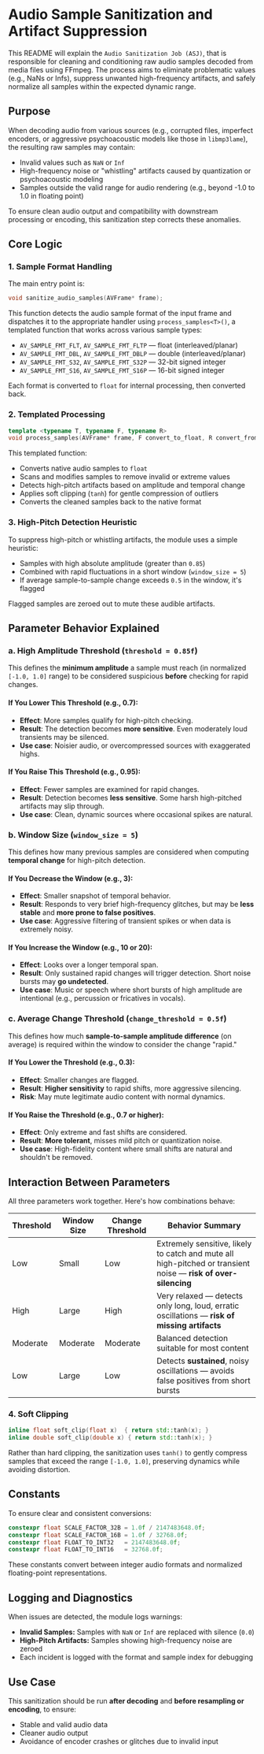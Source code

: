 # Audio Sample Sanitization and Artifact Suppression

This README will explain the `Audio Sanitization Job (ASJ)`, that is responsible for cleaning and conditioning raw audio samples decoded from media files using FFmpeg. The process aims to eliminate problematic values (e.g., NaNs or Infs), suppress unwanted high-frequency artifacts, and safely normalize all samples within the expected dynamic range.

## Purpose

When decoding audio from various sources (e.g., corrupted files, imperfect encoders, or aggressive psychoacoustic models like those in `libmp3lame`), the resulting raw samples may contain:
- Invalid values such as `NaN` or `Inf`
- High-frequency noise or "whistling" artifacts caused by quantization or psychoacoustic modeling
- Samples outside the valid range for audio rendering (e.g., beyond -1.0 to 1.0 in floating point)

To ensure clean audio output and compatibility with downstream processing or encoding, this sanitization step corrects these anomalies.

## Core Logic

### 1. Sample Format Handling

The main entry point is:

```cpp
void sanitize_audio_samples(AVFrame* frame);
```

This function detects the audio sample format of the input frame and dispatches it to the appropriate handler using `process_samples<T>()`, a templated function that works across various sample types:

- `AV_SAMPLE_FMT_FLT`, `AV_SAMPLE_FMT_FLTP` — float (interleaved/planar)
- `AV_SAMPLE_FMT_DBL`, `AV_SAMPLE_FMT_DBLP` — double (interleaved/planar)
- `AV_SAMPLE_FMT_S32`, `AV_SAMPLE_FMT_S32P` — 32-bit signed integer
- `AV_SAMPLE_FMT_S16`, `AV_SAMPLE_FMT_S16P` — 16-bit signed integer

Each format is converted to `float` for internal processing, then converted back.

### 2. Templated Processing

```cpp
template <typename T, typename F, typename R>
void process_samples(AVFrame* frame, F convert_to_float, R convert_from_float);
```

This templated function:
- Converts native audio samples to `float`
- Scans and modifies samples to remove invalid or extreme values
- Detects high-pitch artifacts based on amplitude and temporal change
- Applies soft clipping (`tanh`) for gentle compression of outliers
- Converts the cleaned samples back to the native format

### 3. High-Pitch Detection Heuristic

To suppress high-pitch or whistling artifacts, the module uses a simple heuristic:
- Samples with high absolute amplitude (greater than `0.85`)
- Combined with rapid fluctuations in a short window (`window_size = 5`)
- If average sample-to-sample change exceeds `0.5` in the window, it's flagged

Flagged samples are zeroed out to mute these audible artifacts.

## Parameter Behavior Explained

### a. **High Amplitude Threshold (`threshold = 0.85f`)**

This defines the **minimum amplitude** a sample must reach (in normalized `[-1.0, 1.0]` range) to be considered suspicious **before** checking for rapid changes.

#### If You **Lower** This Threshold (e.g., 0.7):
- **Effect**: More samples qualify for high-pitch checking.
- **Result**: The detection becomes **more sensitive**. Even moderately loud transients may be silenced.
- **Use case**: Noisier audio, or overcompressed sources with exaggerated highs.

#### If You **Raise** This Threshold (e.g., 0.95):
- **Effect**: Fewer samples are examined for rapid changes.
- **Result**: Detection becomes **less sensitive**. Some harsh high-pitched artifacts may slip through.
- **Use case**: Clean, dynamic sources where occasional spikes are natural.

### b. **Window Size (`window_size = 5`)**

This defines how many previous samples are considered when computing **temporal change** for high-pitch detection.

#### If You **Decrease** the Window (e.g., 3):
- **Effect**: Smaller snapshot of temporal behavior.
- **Result**: Responds to very brief high-frequency glitches, but may be **less stable** and **more prone to false positives**.
- **Use case**: Aggressive filtering of transient spikes or when data is extremely noisy.

#### If You **Increase** the Window (e.g., 10 or 20):
- **Effect**: Looks over a longer temporal span.
- **Result**: Only sustained rapid changes will trigger detection. Short noise bursts may **go undetected**.
- **Use case**: Music or speech where short bursts of high amplitude are intentional (e.g., percussion or fricatives in vocals).

### c. **Average Change Threshold (`change_threshold = 0.5f`)**

This defines how much **sample-to-sample amplitude difference** (on average) is required within the window to consider the change "rapid."

#### If You **Lower** the Threshold (e.g., 0.3):
- **Effect**: Smaller changes are flagged.
- **Result**: **Higher sensitivity** to rapid shifts, more aggressive silencing.
- **Risk**: May mute legitimate audio content with normal dynamics.

#### If You **Raise** the Threshold (e.g., 0.7 or higher):
- **Effect**: Only extreme and fast shifts are considered.
- **Result**: **More tolerant**, misses mild pitch or quantization noise.
- **Use case**: High-fidelity content where small shifts are natural and shouldn't be removed.

## Interaction Between Parameters

All three parameters work together. Here's how combinations behave:

| Threshold | Window Size | Change Threshold | Behavior Summary |
|-----------|-------------|------------------|------------------|
| Low       | Small       | Low              | Extremely sensitive, likely to catch and mute all high-pitched or transient noise — **risk of over-silencing** |
| High      | Large       | High             | Very relaxed — detects only long, loud, erratic oscillations — **risk of missing artifacts** |
| Moderate  | Moderate    | Moderate         | Balanced detection suitable for most content |
| Low       | Large       | Low              | Detects **sustained**, noisy oscillations — avoids false positives from short bursts |

### 4. Soft Clipping

```cpp
inline float soft_clip(float x)  { return std::tanh(x); }
inline double soft_clip(double x) { return std::tanh(x); }
```

Rather than hard clipping, the sanitization uses `tanh()` to gently compress samples that exceed the range `[-1.0, 1.0]`, preserving dynamics while avoiding distortion.

## Constants

To ensure clear and consistent conversions:

```cpp
constexpr float SCALE_FACTOR_32B = 1.0f / 2147483648.0f;
constexpr float SCALE_FACTOR_16B = 1.0f / 32768.0f;
constexpr float FLOAT_TO_INT32   = 2147483648.0f;
constexpr float FLOAT_TO_INT16   = 32768.0f;
```

These constants convert between integer audio formats and normalized floating-point representations.

## Logging and Diagnostics

When issues are detected, the module logs warnings:

- **Invalid Samples:** Samples with `NaN` or `Inf` are replaced with silence (`0.0`)
- **High-Pitch Artifacts:** Samples showing high-frequency noise are zeroed
- Each incident is logged with the format and sample index for debugging

## Use Case

This sanitization should be run **after decoding** and **before resampling or encoding**, to ensure:
- Stable and valid audio data
- Cleaner audio output
- Avoidance of encoder crashes or glitches due to invalid input
